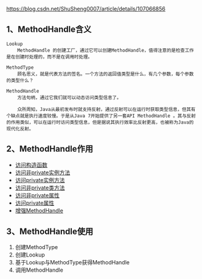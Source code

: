 https://blog.csdn.net/ShuSheng0007/article/details/107066856

## 1、MethodHandle含义

```
Lookup
	MethodHandle 的创建工厂，通过它可以创建MethodHandle，值得注意的是检查工作是在创建时处理的，而不是在调用时处理。

MethodType
	顾名思义，就是代表方法的签名。一个方法的返回值类型是什么，有几个参数，每个参数的类型什么？

MethodHandle
	方法句柄，通过它我们就可以动态访问类型信息了。

	众所周知，Java从最初发布时就支持反射，通过反射可以在运行时获取类型信息，但其有个缺点就是执行速度较慢。于是从Java 7开始提供了另一套API MethodHandle 。其与反射的作用类似，可以在运行时访问类型信息，但是据说其执行效率比反射更高，也被称为Java的 现代化反射。
```



## 2、MethodHandle作用

- [访问构造函数](https://blog.csdn.net/ShuSheng0007/article/details/107066856#_144)
- [访问非private实例方法](https://blog.csdn.net/ShuSheng0007/article/details/107066856#private_156)
- [访问private实例方法](https://blog.csdn.net/ShuSheng0007/article/details/107066856#private_165)
- [访问非private类方法](https://blog.csdn.net/ShuSheng0007/article/details/107066856#private_174)
- [访问非private属性](https://blog.csdn.net/ShuSheng0007/article/details/107066856#private_183)
- [访问private属性](https://blog.csdn.net/ShuSheng0007/article/details/107066856#private_190)
- [增强MethodHandle](https://blog.csdn.net/ShuSheng0007/article/details/107066856#MethodHandle_199)



## 3、MethodHandle使用

1. 创建MethodType
2. 创建Lookup
3. 基于Lookup与MethodType获得MethodHandle
4. 调用MethodHandle